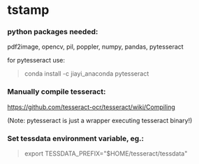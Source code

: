 # tstamp

### python packages needed:

pdf2image, opencv, pil, poppler, numpy, pandas, pytesseract

for pytesseract use:
>conda install -c jiayi_anaconda pytesseract
 
### Manually compile tesseract: 
https://github.com/tesseract-ocr/tesseract/wiki/Compiling

(Note: pytesseract is just a wrapper executing tesseract binary!)

### Set tessdata environment variable, eg.:

>export TESSDATA_PREFIX="$HOME/tesseract/tessdata"

